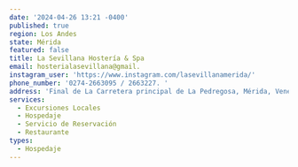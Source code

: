```yaml
---
date: '2024-04-26 13:21 -0400'
published: true
region: Los Andes
state: Mérida
featured: false
title: La Sevillana Hostería & Spa
email: hosterialasevillana@gmail.
instagram_user: 'https://www.instagram.com/lasevillanamerida/'
phone_number: '0274-2663095 / 2663227. '
address: 'Final de La Carretera principal de La Pedregosa, Mérida, Venezuela'
services:
  - Excursiones Locales
  - Hospedaje
  - Servicio de Reservación
  - Restaurante
types:
  - Hospedaje
---
```


